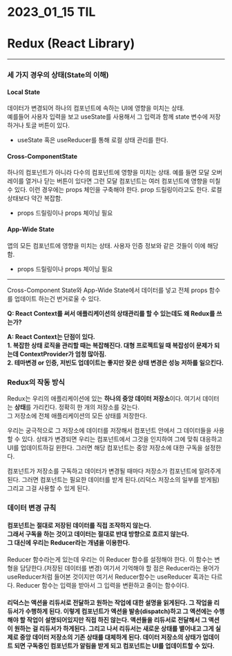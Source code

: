 # 2023_01_15 TIL

# Redux (React Library)

---

### 세 가지 경우의 상태(State의 이해)

#### Local State

데이터가 변경되어 하나의 컴포넌트에 속하는 UI에 영향을 미치는 상태.<br>
예를들어 사용자 입력을 보고 useState를 사용해서 그 입력과 함께 state 변수에 저장하거나 토글 버튼이 있다.

- useState 혹은 useReducer를 통해 로컬 상태 관리를 한다.

#### Cross-ComponentState

하나의 컴포넌트가 아니라 다수의 컴포넌트에 영향을 미치는 상태. 예를 들면 모달 오버레이를 열거나 닫는 버튼이 있다면 그런 모달 컴포넌트는 여러 컴포넌트에 영향을 미칠 수 있다. 이런 경우에는 props 체인을 구축해야 한다. prop 드릴링이라고도 한다. 로컬 상태보다 약간 복잡함.

- props 드릴링이나 props 체이닝 필요

#### App-Wide State

앱의 모든 컴포넌트에 영향을 미치는 상태. 사용자 인증 정보와 같은 것들이 이에 해당함.

- props 드릴링이나 props 체이닝 필요

---

Cross-Component State와 App-Wide State에서 데이터를 넣고 전체 props 함수를 업데이트 하는건 번거로울 수 있다.

**Q: React Context를 써서 애플리케이션의 상태관리를 할 수 있는데도 왜 Redux를 쓰는가?**

**A: React Context는 단점이 있다.<br>1. 복잡한 상태 로직을 관리할 때는 복잡해진다. 대형 프로젝트일 때 복잡성이 문제가 되는데 ContextProvider가 엄청 많아짐.<br>2. 테마변경 or 인증, 저빈도 업데이트는 좋지만 잦은 상태 변경은 성능 저하를 일으킨다.**

### Redux의 작동 방식

Redux는 우리의 애플리케이션에 있는 **하나의 중앙 데이터 저장소**이다. 여기서 데이터는 **상태**를 가리킨다.
정확히 한 개의 저장소를 갖는다. <br>그 저장소에 전체 애플리케이션의 모든 상태를 저장한다.

우리는 궁극적으로 그 저장소에 데이터를 저장해서 컴포넌트 안에서 그 데이터들을 사용할 수 있다. 상태가 변경되면 우리는 컴포넌트에서 그것을 인지하여 그에 맞춰 대응하고 UI를 업데이트하길 윈한다. 그러면 해당 컴포넌트는 중앙 저장소에 대한 구독을 설정한다.

컴포넌트가 저장소를 구독하고 데이터가 변경될 때마다 저장소가 컴포넌트에 알려주게 된다. 그러면 컴포넌트는 필요한 데이터를 받게 된다.(리덕스 저장소의 일부를 받게됨) 그리고 그걸 사용할 수 있게 된다.

### 데이터 변경 규칙

#### 컴포넌트는 절대로 저장된 데이터를 직접 조작하지 않는다. <br>그래서 구독을 하는 것이고 데이터는 절대로 반대 방향으로 흐르지 않는다.<br>그 대신에 우리는 Reducer라는 개념을 이용한다.

Reducer 함수라는게 있는데 우리는 이 Reducer 함수를 설정해야 한다. 이 함수는 변형을 담당한다.(저장된 데이터를 변경) 여기서 기억해야 할 점은 Reducer라는 용어가 useReducer처럼 들어본 것이지만 여기서 Reducer함수는 useReducer 훅과는 다르다. Reducer 함수는 입력을 받아서 그 입력을 변환하고 줄이는 함수이다.

#### 리덕스는 액션을 리듀서로 전달하고 원하는 작업에 대한 설명을 읽게된다. 그 작업을 리듀서가 수행하게 된다. 이렇게 컴포넌트가 액션을 발송(dispatch)하고 그 액션에는 수행해야 할 작업이 설명되어있지만 직접 하진 않는다. 액션들을 리듀서로 전달해서 그 액션이 원하는 걸 리듀서가 하게된다. 그리고 나서 리듀서는 새로운 상태를 뱉어내고 그게 실제로 중앙 데이터 저장소의 기존 상태를 대체하게 된다. 데이터 저장소의 상태가 업데이트 되면 구독중인 컴포넌트가 알림을 받게 되고 컴포넌트는 UI를 업데이트할 수 있다.
